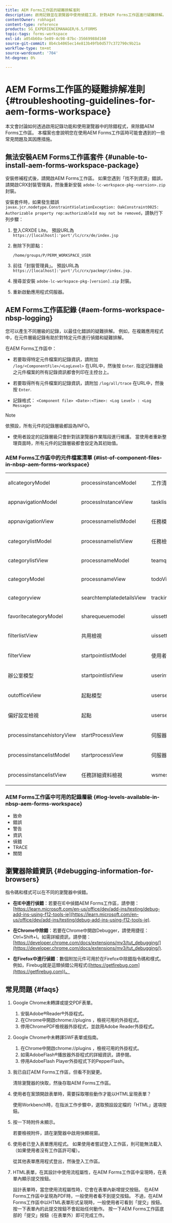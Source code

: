 ```yaml
---
title: AEM Forms工作區的疑難排解准則
description: 啟用記錄並在瀏覽器中使用偵錯工具，針對AEM Forms工作區進行疑難排解。
contentOwner: robhagat
content-type: reference
products: SG_EXPERIENCEMANAGER/6.5/FORMS
topic-tags: forms-workspace
exl-id: a054b60a-5e89-4c98-87bc-35669988d160
source-git-commit: 8b4cb4065ec14e813b49fb0d577c372790c9b21a
workflow-type: tm+mt
source-wordcount: '704'
ht-degree: 0%

---
```


# AEM Forms工作區的疑難排解准則 {#troubleshooting-guidelines-for-aem-forms-workspace}

本文會討論如何透過啟用記錄功能和使用瀏覽器中的除錯程式，來除錯AEM Forms工作區。 本檔案也會說明您在使用AEM Forms工作區時可能會遇到的一些常見問題及其因應措施。

## 無法安裝AEM Forms工作區套件 {#unable-to-install-aem-forms-workspace-package}

安裝修補程式後，請開啟AEM Forms工作區。 如果您遇到「找不到資源」錯誤，請開啟CRX封裝管理員，然後重新安裝 `adobe-lc-workspace-pkg-<version>.zip` 封裝。

安裝套件時，如果發生錯誤 `javax.jcr.nodetype.ConstraintViolationException: OakConstraint0025: Authorizable property rep:authorizableId may not be removed`，請執行下列步驟：

1. 登入CRXDE Lite。 預設URL為 `https://[localhost]:'port'/lc/crx/de/index.jsp`
1. 刪除下列節點：

   `/home/groups/P/PERM_WORKSPACE_USER`

1. 前往「封裝管理員」。 預設URL為 `https://[localhost]:'port'/lc/crx/packmgr/index.jsp.`
1. 搜尋並安裝 `adobe-lc-workspace-pkg-[version].zip` 封裝。
1. 重新啟動應用程式伺服器。

## AEM Forms工作區記錄 {#aem-forms-workspace-nbsp-logging}

您可以產生不同層級的記錄，以最佳化錯誤的疑難排解。 例如，在複雜應用程式中，在元件層級記錄有助於對特定元件進行偵錯和疑難排解。

在AEM Forms工作區中：

* 若要取得特定元件檔案的記錄資訊，請附加 `/log/<ComponentFile>/<LogLevel>` 在URL中，然後按 `Enter`. 指定記錄層級之元件檔案的所有記錄資訊都會列印在主控台上。

* 若要取得所有元件檔案的記錄資訊，請附加 `/log/all/trace` 在URL中，然後按 `Enter`.

* 記錄格式： `<Component file> <Date>:<Time>: <Log Level> : <Log Message>`

>[!NOTE]
>
>依預設，所有元件的記錄層級都設為INFO。

* 使用者設定的記錄層級只會針對該瀏覽器作業階段進行維護。 當使用者重新整理頁面時，所有元件的記錄層級都會設定為其初始值。

### AEM Forms工作區中的元件檔案清單 {#list-of-component-files-in-nbsp-aem-forms-workspace}

<table>
 <tbody>
  <tr>
   <td><p>allcategoryModel</p> </td>
   <td><p>processinstanceModel</p> </td>
   <td><p>工作清單模型</p> </td>
  </tr>
  <tr>
   <td><p>appnavigationModel</p> </td>
   <td><p>processInstanceView</p> </td>
   <td><p>tasklistView</p> </td>
  </tr>
  <tr>
   <td><p>appnavigationView</p> </td>
   <td><p>processnamelistModel</p> </td>
   <td><p>任務模型</p> </td>
  </tr>
  <tr>
   <td><p>categorylistModel</p> </td>
   <td><p>processnamelistView</p> </td>
   <td><p>任務檢視</p> </td>
  </tr>
  <tr>
   <td><p>categorylistView</p> </td>
   <td><p>processnameModel</p> </td>
   <td><p>teamqueuesView</p> </td>
  </tr>
  <tr>
   <td><p>categoryModel</p> </td>
   <td><p>processnameView</p> </td>
   <td><p>todoView</p> </td>
  </tr>
  <tr>
   <td><p>categoryview</p> </td>
   <td><p>searchtemplatedetailsView</p> </td>
   <td><p>trackingView</p> </td>
  </tr>
  <tr>
   <td><p>favoritecategoryModel</p> </td>
   <td><p>sharequeuemodel</p> </td>
   <td><p>uissettingsModel</p> </td>
  </tr>
  <tr>
   <td><p>filterlistView</p> </td>
   <td><p>共用檢視</p> </td>
   <td><p>uissettingsView</p> </td>
  </tr>
  <tr>
   <td><p>filterView</p> </td>
   <td><p>startpointlistModel</p> </td>
   <td><p>使用者資訊模型</p> </td>
  </tr>
  <tr>
   <td><p>辦公室模型</p> </td>
   <td><p>startpointlistView</p> </td>
   <td><p>userinfoView</p> </td>
  </tr>
  <tr>
   <td><p>outofficeView</p> </td>
   <td><p>起點模型</p> </td>
   <td><p>usersearchModel</p> </td>
  </tr>
  <tr>
   <td><p>偏好設定檢視</p> </td>
   <td><p>起點</p> </td>
   <td><p>usersearchView</p> </td>
  </tr>
  <tr>
   <td><p>processinstancehistoryView</p> </td>
   <td><p>startProcessView</p> </td>
   <td><p>伺服器模型</p> </td>
  </tr>
  <tr>
   <td><p>processinstancelistModel</p> </td>
   <td><p>startprocessView</p> </td>
   <td><p>伺服器檢視</p> </td>
  </tr>
  <tr>
   <td><p>processinstancelistView</p> </td>
   <td><p>任務詳細資料檢視</p> </td>
   <td><p>wsmessageView</p> </td>
  </tr>
 </tbody>
</table>

### AEM Forms工作區中可用的記錄層級 {#log-levels-available-in-nbsp-aem-forms-workspace}

* 致命
* 錯誤
* 警告
* 資訊
* 偵錯
* TRACE
* 關閉

## 瀏覽器除錯資訊 {#debugging-information-for-browsers}

指令碼和樣式可以在不同的瀏覽器中偵錯。

* **在IE中進行偵錯**：若要在IE中偵錯AEM Forms工作區，請參閱： [https://learn.microsoft.com/en-us/office/dev/add-ins/testing/debug-add-ins-using-f12-tools-ie](https://learn.microsoft.com/en-us/office/dev/add-ins/testing/debug-add-ins-using-f12-tools-ie).

* **在Chrome中除錯**：若要在Chrome中開啟Debugger，請使用捷徑：Ctrl+Shift+I。如需詳細資訊，請參閱： [https://developer.chrome.com/docs/extensions/mv3/tut_debugging/](https://developer.chrome.com/docs/extensions/mv3/tut_debugging/).

* **在Firefox中進行偵錯**：數個附加元件可用於在Firefox中除錯指令碼和樣式。 例如，Firebug就是這類偵錯公用程式([https://getfirebug.com](https://getfirebug.com))。

## 常見問題 {#faqs}

1. Google Chrome未轉譯或提交PDF表單。

   1. 安裝Adobe®Reader®外掛程式。
   1. 在Chrome中開啟chrome://plugins ，檢視可用的外掛程式。
   1. 停用ChromePDF檢視器外掛程式，並啟用Adobe Reader外掛程式。

1. Google Chrome中未轉譯SWF表單或指南。

   1. 在Chrome中開啟chrome://plugins ，檢視可用的外掛程式。
   1. 如需AdobeFlash®播放器外掛程式的詳細資訊，請參閱。
   1. 停用AdobeFlash Player外掛程式下的PepperFlash。

1. 我已自訂AEM Forms工作區，但看不到變更。

   清除瀏覽器的快取，然後存取AEM Forms工作區。

1. 使用者在案頭開啟表單時，需要採取哪些動作才能以HTML呈現表單？

   使用Workbench時，在指派工作步驟中，選取預設設定檔的「HTML」選項按鈕。

1. 按一下時附件未顯示。

   若要檢視附件，請在瀏覽器中啟用快顯視窗。

1. 使用者已登入表單應用程式。 如果使用者嘗試登入工作區，則可能無法載入（如果使用者沒有工作區許可權）。

   從其他表單應用程式登出，然後登入工作區。

1. HTML表單，在其設計中使用流程屬性，在AEM Forms工作區中呈現時，在表單內顯示提交按鈕。

   設計表單時，當您使用流程屬性時，它會在表單內新增提交按鈕。 在AEM Forms工作區中呈現為PDF時，一般使用者看不到提交按鈕。 不過，在AEM Forms工作區中以HTML表單形式呈現時，一般使用者可看到「提交」按鈕。 按一下表單內的此提交按鈕不會起始任何動作。 按一下AEM Forms工作區底部的「提交」按鈕（在表單外）即可完成工作。
